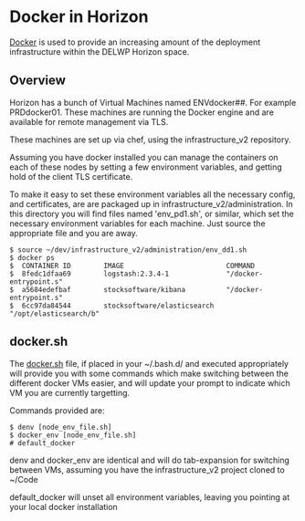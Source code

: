 # Docker in Horizon

[Docker](https://www.docker.com/) is used to provide an increasing amount of the deployment infrastructure within
the DELWP Horizon space.

## Overview

Horizon has a bunch of Virtual Machines named ENVdocker##.  For example PRDdocker01.
These machines are running the Docker engine and are available for remote management via TLS.

These machines are set up via chef, using the infrastructure_v2 repository.

Assuming you have docker installed you can manage the containers on each of these nodes by setting a few environment
 variables, and getting hold of the client TLS certificate.

To make it easy to set these environment variables all the necessary config, and certificates, are are packaged up in
infrastructure_v2/administration.  In this directory you will find files named 'env_pd1.sh', or similar, which
set the necessary environment variables for each machine.  Just source the appropriate file and you are away.

    $ source ~/dev/infrastructure_v2/administration/env_dd1.sh
    $ docker ps
    $  CONTAINER ID        IMAGE                         COMMAND
    $  8fedc1dfaa69        logstash:2.3.4-1              "/docker-entrypoint.s"
    $  a5684edefbaf        stocksoftware/kibana          "/docker-entrypoint.s"
    $  6cc97da84544        stocksoftware/elasticsearch   "/opt/elasticsearch/b"

## docker.sh

The [docker.sh](docker.sh) file, if placed in your ~/.bash.d/ and executed appropriately will provide you with
some commands which make switching between the different docker VMs easier, and will update your prompt to indicate
which VM you are currently targetting.

Commands provided are:

    $ denv [node_env_file.sh]
    $ docker_env [node_env_file.sh]
    # default_docker

denv and docker_env are identical and will do tab-expansion for switching between VMs, assuming you have the infrastructure_v2
 project cloned to ~/Code

default_docker will unset all environment variables, leaving you pointing at your local docker installation
